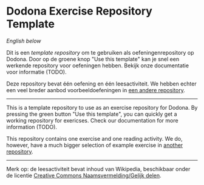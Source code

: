 # Dodona Exercise Repository Template

_English below_

Dit is een _template repository_ om te gebruiken als oefeningenrepository op Dodona.
Door op de groene knop "Use this template" kan je snel een werkende repository voor oefeningen hebben.
Bekijk onze documentatie voor informatie (TODO).

Deze repository bevat één oefening en één leesactiviteit.
We hebben echter een veel breder aanbod voorbeeldoefeningen in [een andere repository](https://github.com/dodona-edu/example-exercises).

---

This is a template repository to use as an exercise repository for Dodona.
By pressing the green button "Use this template", you can quickly get a working repository for exericses.
Check our documentation for more information (TODO).

This repository contains one exercise and one reading activity.
We do, however, have a much bigger selection of example exercise in [another repository](https://github.com/dodona-edu/example-exercises).


---

Merk op: de leesactiviteit bevat inhoud van Wikipedia, beschikbaar onder de licentie [Creative Commons Naamsvermelding/Gelijk delen](http://creativecommons.org/licenses/by-sa/4.0/deed.nl).
